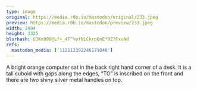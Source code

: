 ```yaml
---
type: image
original: https://media.r0b.io/mastodon/original/233.jpeg
preview: https://media.r0b.io/mastodon/preview/233.jpeg
width: 2494
height: 3325
blurhash: UJKm909@Lf+_4T^%ofNLCkrpQnE*9Z?FxuNd
refs:
  mastodon_media: ['112112392246171048']
---
```


A bright orange computer sat in the back right hand corner of a desk. It is a tall cuboid with gaps along the edges, “TO” is inscribed on the front and there are two shiny silver metal handles on top. 

